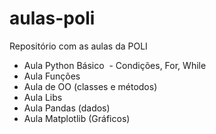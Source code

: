 # aulas-poli
Repositório com as aulas da POLI

- Aula Python Básico
  - Condições, For, While
- Aula Funções
- Aula de OO (classes e métodos)
- Aula Libs 
- Aula Pandas (dados)
- Aula Matplotlib (Gráficos)
